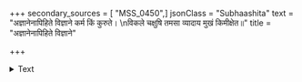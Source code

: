 +++
secondary_sources = [ "MSS_0450",]
jsonClass = "Subhaashita"
text = "अज्ञानेनापिहिते विज्ञाने कर्म किं कुरुते।  \nविकले चक्षुषि तमसा व्यादाय मुखं किमीक्षेत॥"
title = "अज्ञानेनापिहिते विज्ञाने"

+++

<details><summary>Text</summary>

अज्ञानेनापिहिते विज्ञाने कर्म किं कुरुते।  
विकले चक्षुषि तमसा व्यादाय मुखं किमीक्षेत॥
</details>

